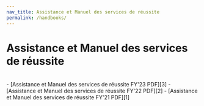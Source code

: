 ```yaml
---
nav_title: Assistance et Manuel des services de réussite
permalink: /handbooks/
---
```


# Assistance et Manuel des services de réussite
<br>
- [Assistance et Manuel des services de réussite FY'23 PDF][3]
- [Assistance et Manuel des services de réussite FY'22 PDF][2]
- [Assistance et Manuel des services de réussite FY'21 PDF][1]


[3]: {{site.baseurl}}/assets/download_file/Braze_Success_and_Support_Services_Handbook_23.pdf
[2]: {{site.baseurl}}/assets/download_file/Braze_Success_and_Support_Services_Handbook_22.pdf
[1]: {{site.baseurl}}/assets/download_file/Braze_Success_and_Support_Services_Handbook_21.pdf
